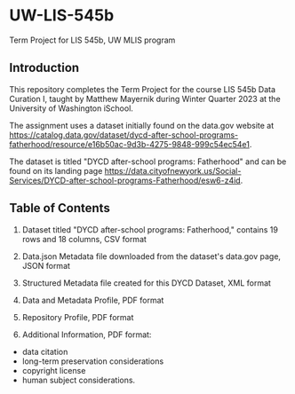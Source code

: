 # UW-LIS-545b
Term Project for LIS 545b, UW MLIS program
## Introduction
This repository completes the Term Project for the course LIS 545b Data Curation I, taught by Matthew Mayernik during Winter Quarter 2023 at the University of Washington iSchool.

The assignment uses a dataset initially found on the data.gov website at https://catalog.data.gov/dataset/dycd-after-school-programs-fatherhood/resource/e16b50ac-9d3b-4275-9848-999c54ec54e1.

The dataset is titled "DYCD after-school programs: Fatherhood" and can be found on its landing page https://data.cityofnewyork.us/Social-Services/DYCD-after-school-programs-Fatherhood/esw6-z4id.

## Table of Contents
1. Dataset titled "DYCD after-school programs: Fatherhood," contains 19 rows and 18 columns, CSV format

2. Data.json Metadata file downloaded from the dataset's data.gov page, JSON format

3. Structured Metadata file created for this DYCD Dataset, XML format

4. Data and Metadata Profile, PDF format

5. Repository Profile, PDF format

6. Additional Information, PDF format:
- data citation
- long-term preservation considerations
- copyright license
- human subject considerations.

